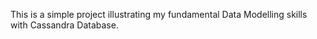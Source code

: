 This is a simple project illustrating my fundamental Data Modelling skills with Cassandra Database.
